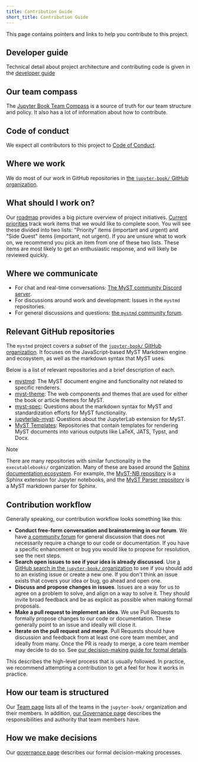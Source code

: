 ```yaml
---
title: Contribution Guide
short_title: Contribution Guide
---
```


This page contains pointers and links to help you contribute to this project.

## Developer guide

Technical detail about project architecture and contributing code is given in the [developer guide](./developer.md)

## Our team compass

The [Jupyter Book Team Compass][compass] is a source of truth for our team structure and policy.
It also has a lot of information about how to contribute.

## Code of conduct

We expect all contributors to this project to [Code of Conduct][coc].

## Where we work

We do most of our work in GitHub repositories in [the `jupyter-book/` GitHub organization](https://github.com/jupyter-book).

## What should I work on?

Our [roadmap](https://github.com/orgs/jupyter-book/projects/1/views/1) provides a big picture overview of project initiatives.
[Current priorities](https://github.com/orgs/jupyter-book/projects/1/views/7) track work items that we would like to complete soon.
You will see these divided into two lists: "Priority" items (important and urgent) and "Side Quest" items (important, not urgent).
If you are unsure what to work on, we recommend you pick an item from one of these two lists.
These items are most likely to get an enthusiastic response, and will likely be reviewed quickly.

## Where we communicate

- For chat and real-time conversations: [The MyST community Discord server](https://discord.mystmd.org).
- For discussions around work and development: Issues in the `mystmd` repositories.
- For general discussions and questions: [the `mystmd` community forum](https://github.com/jupyter-book/mystmd/discussions).

## Relevant GitHub repositories

The `mystmd` project covers a _subset_ of the [`jupyter-book/` GitHub organization](https://github.com/jupyter-book).
It focuses on the JavaScript-based MyST Markdown engine and ecosystem, as well as the markdown syntax that MyST uses.

Below is a list of relevant repositories and a brief description of each.

- [mystmd](https://github.com/jupyter-book/mystmd): The MyST document engine and functionality not related to specific renderers.
- [myst-theme](https://github.com/jupyter-book/myst-theme): The web components and themes that are used for either the book or article themes for MyST.
- [myst-spec](https://github.com/jupyter-book/myst-spec): Questions about the markdown syntax for MyST and standardization efforts for MyST functionality.
- [jupyterlab-myst](https://github.com/jupyter-book/jupyterlab-myst): Questions about the JupyterLab extension for MyST.
- [MyST Templates](https://github.com/myst-templates): Repositories that contain templates for rendering MyST documents into various outputs like LaTeX, JATS, Typst, and Docx.

> [!NOTE]
> There are many repositories with similar functionality in the `executablebooks/` organization. Many of these are based around the [Sphinx documentation ecosystem](https://www.sphinx-doc.org). For example, the [MyST-NB repository](https://github.com/executablebooks/myst-nb) is a Sphinx extension for Jupyter notebooks, and the [MyST Parser repository](https://github.com/executablebooks/myst-parser) is a MyST markdown parser for Sphinx.

## Contribution workflow

Generally speaking, our contribution workflow looks something like this:

- **Conduct free-form conversation and brainstorming in our forum**. We have [a community forum](https://github.com/jupyter-book/mystmd/discussions) for general discussion that does not necessarily require a change to our code or documentation. If you have a specific enhancement or bug you would like to propose for resolution, see the next steps.
- **Search open issues to see if your idea is already discussed**. Use [a GitHub search in the `jupyter-book/` organization](https://github.com/search?q=org:jupyter-book%20&type=code) to see if you should add to an existing issue or create a new one. If you don't think an issue exists that covers your idea or bug, go ahead and open one.
- **Discuss and propose changes in issues**. Issues are a way for us to agree on a problem to solve, and align on a way to solve it. They should invite broad feedback and be as explicit as possible when making formal proposals.
- **Make a pull request to implement an idea**. We use Pull Requests to formally propose changes to our code or documentation. These generally point to an issue and ideally will close it.
- **Iterate on the pull request and merge**. Pull Requests should have discussion and feedback from at least one core team member, and ideally from many. Once the PR is ready to merge, a core team member may decide to do so. See [our decision-making guide for formal details][governance].

This describes the high-level process that is usually followed.
In practice, we recommend attempting a contribution to get a feel for how it works in practice.

## How our team is structured

Our [Team page][team] lists all of the teams in the `jupyter-book/` organization and their members.
In addition, [our Governance page][governance] describes the responsibilities and authority that team members have.

## How we make decisions

Our [governance page][governance] describes our formal decision-making processes.

[compass]: https://compass.jupyterbook.org
[coc]: https://compass.jupyterbook.org/code-of-conduct
[team]: https://compass.jupyterbook.org/team
[governance]: https://compass.jupyterbook.org/team
[decisions]: https://compass.jupyterbook.org/team
